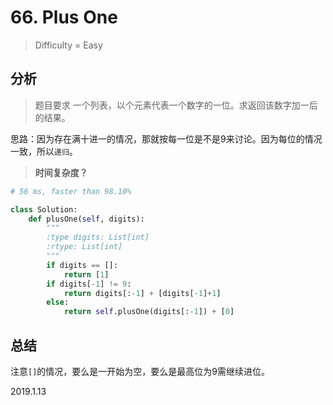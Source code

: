 # 66. Plus One
> Difficulty = Easy

## 分析

> 题目要求
> 一个列表，以个元素代表一个数字的一位。求返回该数字加一后的结果。

思路：因为存在满十进一的情况，那就按每一位是不是9来讨论。因为每位的情况一致，所以`递归`。

> **时间复杂度？**

```python
# 56 ms, faster than 98.10%

class Solution:
	def plusOne(self, digits):
		"""
		:type digits: List[int]
		:rtype: List[int]
		"""
		if digits == []:
			return [1]
		if digits[-1] != 9:
			return digits[:-1] + [digits[-1]+1]
		else:
			return self.plusOne(digits[:-1]) + [0]
```

## 总结

注意`[]`的情况，要么是一开始为空，要么是最高位为9需继续进位。

2019.1.13